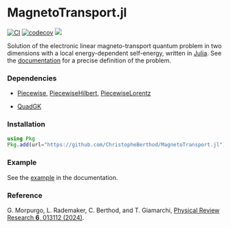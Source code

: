 # MagnetoTransport.jl

[![CI](https://github.com/ChristopheBerthod/MagnetoTransport.jl/actions/workflows/CI.yml/badge.svg)](https://github.com/ChristopheBerthod/MagnetoTransport.jl/actions/workflows/CI.yml)
[![codecov](https://codecov.io/gh/ChristopheBerthod/MagnetoTransport.jl/graph/badge.svg?token=cXaZZi9hdM)](https://codecov.io/gh/ChristopheBerthod/MagnetoTransport.jl)
[![](https://img.shields.io/badge/docs-dev-blue.svg)](https://ChristopheBerthod.github.io/MagnetoTransport.jl/dev)

Solution of the electronic linear magneto-transport quantum problem in two dimensions with a local energy-dependent self-energy, written in [Julia](https://julialang.org/). See the [documentation](https://ChristopheBerthod.github.io/MagnetoTransport.jl/dev) for a precise definition of the problem.

### Dependencies

- [Piecewise](https://github.com/ChristopheBerthod/Piecewise.jl), [PiecewiseHilbert](https://github.com/ChristopheBerthod/Piecewise.jl), [PiecewiseLorentz](https://github.com/ChristopheBerthod/Piecewise.jl)

- [QuadGK](https://github.com/JuliaMath/QuadGK.jl)

### Installation

```julia
using Pkg
Pkg.add(url="https://github.com/ChristopheBerthod/MagnetoTransport.jl")
```

### Example

See the [example](https://ChristopheBerthod.github.io/MagnetoTransport.jl/dev/index.htm#Example) in the documentation.

### Reference

G. Morpurgo, L. Rademaker, C. Berthod, and T. Giamarchi, [Physical Review Research **6**, 013112 (2024)](https://doi.org/10.1103/PhysRevResearch.6.013112).
